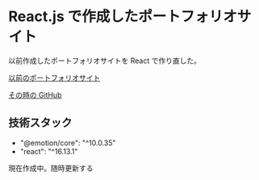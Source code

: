 # React.js で作成したポートフォリオサイト

以前作成したポートフォリオサイトを React で作り直した。

[以前のポートフォリオサイト](https://baan.work/)

[その時の GitHub](https://github.com/hashibadaiki/Newportfolio)

## 技術スタック

- "@emotion/core": "^10.0.35"
- "react": "^16.13.1"

現在作成中。随時更新する
